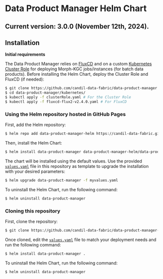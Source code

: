 # Data Product Manager Helm Chart

## Current version: 3.0.0 (November 12th, 2024).

## Installation

**Initial requirements**

The Data Product Manager relies on [FluxCD](https://github.com/fluxcd/flux2) and on a custom [Kubernetes Cluster Role](https://kubernetes.io/docs/reference/access-authn-authz/rbac/) for deploying Morph-KGC jobs/instances (for batch data products). Before installing the Helm Chart, deploy the Cluster Role and FluxCD (if needed):

```bash
$ git clone https://github.com/candil-data-fabric/data-product-manager.git
$ cd data-product-manager/kubernetes/
$ kubectl apply -f clusterRole.yaml # For the Cluster Role
$ kubectl apply -f fluxcd-flux2-v2.4.0.yaml # For FluxCD
```

### Using the Helm repository hosted in GitHub Pages

First, add the Helm repository:

```bash
$ helm repo add data-product-manager-helm https://candil-data-fabric.github.io/data-product-manager-helm/
```

Then, install the Helm Chart:

```bash
$ helm install data-product-manager data-product-manager-helm/data-product-manager
```

The chart will be installed using the default values. Use the provided [`values.yaml`](values.yaml) file in this repository as template to upgrade the installation with your desired parameters:

```bash
$ helm upgrade data-product-manager -f myvalues.yaml
```

To uninstall the Helm Chart, run the following command:

```bash
$ helm uninstall data-product-manager
```

### Cloning this repository

First, clone the repository:

```bash
$ git clone https://github.com/candil-data-fabric/data-product-manager-helm.git
```

Once cloned, edit the [`values.yaml`](values.yaml) file to match your deployment needs and run the following command:

```bash
$ helm install data-product-manager .
```

To uninstall the Helm Chart, run the following command:

```bash
$ helm uninstall data-product-manager
```

